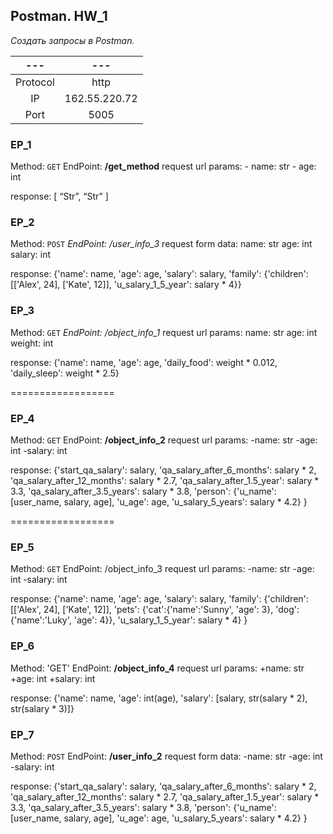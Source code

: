 ## **Postman. HW_1**

*Создать запросы в Postman.*

|---|---|
|:----:|:----:|
|Protocol|http|
|IP|162.55.220.72|
|Port| 5005|

### EP_1
Method: `GET`
EndPoint: **/get_method**
request url params: 
       - name: str
       - age: int

response: 
[
    “Str”,
    “Str”
]


### EP_2
Method: `POST`
*EndPoint: /user_info_3*
request form data: 
 name: str
 age: int
 salary: int

response: 
{'name': name,
          'age': age,
          'salary': salary,
          'family': {'children': [['Alex', 24], ['Kate', 12]],
                     'u_salary_1_5_year': salary * 4}}


### EP_3
Method: `GET`
*EndPoint: /object_info_1*
request url params: 
 name: str
 age: int
 weight: int

response: 
{'name': name,
          'age': age,
          'daily_food': weight * 0.012,
          'daily_sleep': weight * 2.5}


==================

### EP_4
Method: `GET`
EndPoint: **/object_info_2**
request url params: 
-name: str
-age: int
-salary: int

response: 
{'start_qa_salary': salary,
          'qa_salary_after_6_months': salary * 2,
          'qa_salary_after_12_months': salary * 2.7,
          'qa_salary_after_1.5_year': salary * 3.3,
          'qa_salary_after_3.5_years': salary * 3.8,
          'person': {'u_name': [user_name, salary, age],
                     'u_age': age,
                     'u_salary_5_years': salary * 4.2}
          }


==================

### EP_5
Method: `GET`
EndPoint: /object_info_3
request url params: 
-name: str
-age: int
-salary: int

response: 
{'name': name,
          'age': age,
          'salary': salary,
          'family': {'children': [['Alex', 24], ['Kate', 12]],
                     'pets': {'cat':{'name':'Sunny',
                                     'age': 3},
                              'dog':{'name':'Luky',
                                     'age': 4}},
                     'u_salary_1_5_year': salary * 4}
          }


### EP_6
Method: 'GET'
EndPoint: **/object_info_4**
request url params: 
+name: str
+age: int
+salary: int

response: 
{'name': name,
          'age': int(age),
          'salary': [salary, str(salary * 2), str(salary * 3)]}


### EP_7
Method: `POST`
EndPoint: **/user_info_2**
request form data: 
-name: str
-age: int
-salary: int

response: 
{'start_qa_salary': salary,
          'qa_salary_after_6_months': salary * 2,
          'qa_salary_after_12_months': salary * 2.7,
          'qa_salary_after_1.5_year': salary * 3.3,
          'qa_salary_after_3.5_years': salary * 3.8,
          'person': {'u_name': [user_name, salary, age],
                     'u_age': age,
                     'u_salary_5_years': salary * 4.2}
          }

